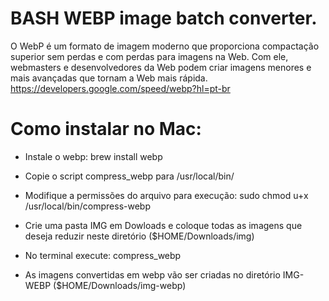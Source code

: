 # BASH WEBP image batch converter.

O WebP é um formato de imagem moderno que proporciona compactação superior sem perdas e com perdas para imagens na Web. Com ele, webmasters e desenvolvedores da Web podem criar imagens menores e mais avançadas que tornam a Web mais rápida. https://developers.google.com/speed/webp?hl=pt-br

# Como instalar no Mac:

* Instale o webp: brew install webp

* Copie o script compress_webp para /usr/local/bin/

* Modifique a permissões do arquivo para execução: sudo chmod u+x /usr/local/bin/compress-webp

* Crie uma pasta IMG em Dowloads e coloque todas as imagens que deseja reduzir neste diretório ($HOME/Downloads/img)

* No terminal execute: compress_webp

* As imagens convertidas em webp vão ser criadas no diretório IMG-WEBP ($HOME/Downloads/img-webp)
